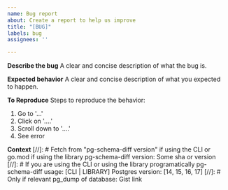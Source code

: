 ```yaml
---
name: Bug report
about: Create a report to help us improve
title: "[BUG]"
labels: bug
assignees: ''

---
```


**Describe the bug**
A clear and concise description of what the bug is.

**Expected behavior**
A clear and concise description of what you expected to happen.

**To Reproduce**
Steps to reproduce the behavior:
1. Go to '...'
2. Click on '....'
3. Scroll down to '....'
4. See error

**Context**
[//]: # Fetch from "pg-schema-diff version" if using the CLI or go.mod if using the library
pg-schema-diff version: Some sha or version
[//]: # If you are using the CLI or using the library programatically
pg-schema-diff usage: [CLI | LIBRARY]
Postgres version: [14, 15, 16, 17]
[//]: # Only if relevant
pg_dump of database: Gist link
